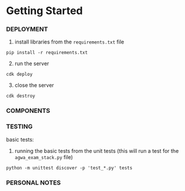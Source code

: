 # Getting Started

### DEPLOYMENT

1. install libraries from the `requirements.txt` file

```
pip install -r requirements.txt
```

2. run the server

```
cdk deploy
```

3. close the server

```
cdk destroy
```

### COMPONENTS

### TESTING

basic tests:

1. running the basic tests from the unit tests (this will run a test for the `agwa_exam_stack.py` file)

```
python -m unittest discover -p 'test_*.py' tests
```

### PERSONAL NOTES
